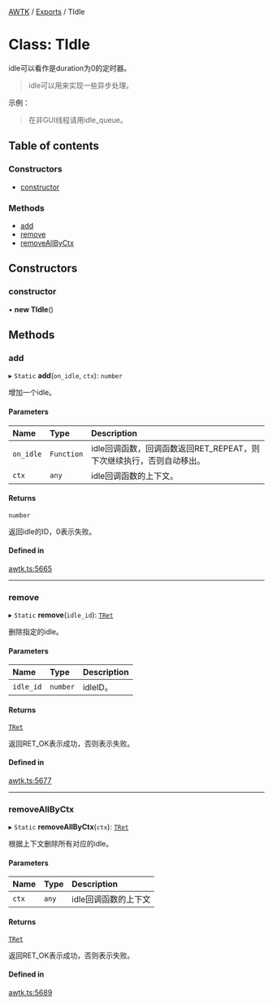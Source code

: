 [AWTK](../README.md) / [Exports](../modules.md) / TIdle

# Class: TIdle

idle可以看作是duration为0的定时器。

> idle可以用来实现一些异步处理。

示例：

> 在非GUI线程请用idle\_queue。

## Table of contents

### Constructors

- [constructor](TIdle.md#constructor)

### Methods

- [add](TIdle.md#add)
- [remove](TIdle.md#remove)
- [removeAllByCtx](TIdle.md#removeallbyctx)

## Constructors

### constructor

• **new TIdle**()

## Methods

### add

▸ `Static` **add**(`on_idle`, `ctx`): `number`

增加一个idle。

#### Parameters

| Name | Type | Description |
| :------ | :------ | :------ |
| `on_idle` | `Function` | idle回调函数，回调函数返回RET_REPEAT，则下次继续执行，否则自动移出。 |
| `ctx` | `any` | idle回调函数的上下文。 |

#### Returns

`number`

返回idle的ID，0表示失败。

#### Defined in

[awtk.ts:5665](https://github.com/zlgopen/awtk-binding/blob/5d7e9b70/tools/code_gen/js/output/awtk.ts#L5665)

___

### remove

▸ `Static` **remove**(`idle_id`): [`TRet`](../enums/TRet.md)

删除指定的idle。

#### Parameters

| Name | Type | Description |
| :------ | :------ | :------ |
| `idle_id` | `number` | idleID。 |

#### Returns

[`TRet`](../enums/TRet.md)

返回RET_OK表示成功，否则表示失败。

#### Defined in

[awtk.ts:5677](https://github.com/zlgopen/awtk-binding/blob/5d7e9b70/tools/code_gen/js/output/awtk.ts#L5677)

___

### removeAllByCtx

▸ `Static` **removeAllByCtx**(`ctx`): [`TRet`](../enums/TRet.md)

根据上下文删除所有对应的idle。

#### Parameters

| Name | Type | Description |
| :------ | :------ | :------ |
| `ctx` | `any` | idle回调函数的上下文 |

#### Returns

[`TRet`](../enums/TRet.md)

返回RET_OK表示成功，否则表示失败。

#### Defined in

[awtk.ts:5689](https://github.com/zlgopen/awtk-binding/blob/5d7e9b70/tools/code_gen/js/output/awtk.ts#L5689)
